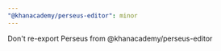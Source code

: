 ```yaml
---
"@khanacademy/perseus-editor": minor
---
```


Don't re-export Perseus from @khanacademy/perseus-editor
